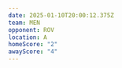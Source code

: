 ```yaml
---
date: 2025-01-10T20:00:12.375Z
team: MEN
opponent: ROV
location: A
homeScore: "2"
awayScore: "4"
---
```

